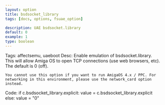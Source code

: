```yaml
---
layout: option
title: bsdsocket_library
tags: [docs, options, fsuae_option]

description: UAE bsdsocket.library
default: 0
example: 1
type: boolean
---
```


Tags: affectsemu, uaeboot
Desc:
    Enable emulation of bsdsocket.library. This will allow Amiga OS to open
    TCP connections (use web browsers, etc). The default is 0 (off).

    You cannot use this option if you want to run AmigaOS 4.x / PPC. For
    networking in this environment, please use the network_card option
    instead.
Code:
    if c.bsdsocket_library.explicit:
        value = c.bsdsocket_library.explicit
    else:
        value = "0"
